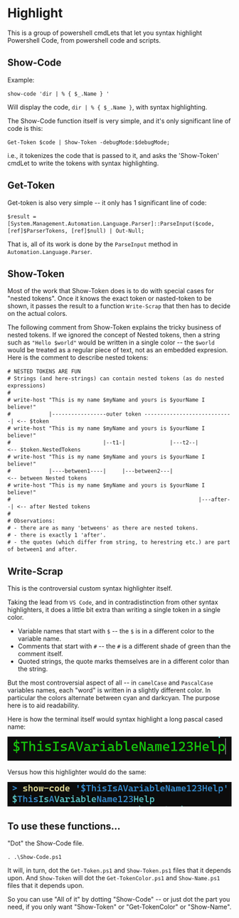 # Highlight

This is a group of powershell cmdLets that let you syntax highlight Powershell Code, from powershell code and scripts.

## Show-Code

Example:

	show-code 'dir | % { $_.Name } '

Will display the code, `dir | % { $_.Name }`, with syntax highlighting.

The Show-Code function itself is very simple, and it's only significant line of code is this:

	Get-Token $code | Show-Token -debugMode:$debugMode;

i.e., it tokenizes the code that is passed to it, and asks the 'Show-Token' cmdLet to write the tokens with syntax highlighting.


## Get-Token

Get-token is also very simple -- it only has 1 significant line of code:

	$result = [System.Management.Automation.Language.Parser]::ParseInput($code, [ref]$ParserTokens, [ref]$null) | Out-Null;

That is, all of its work is done by the `ParseInput` method in `Automation.Language.Parser`.

## Show-Token

Most of the work that Show-Token does is to do with special cases for "nested tokens". Once it knows the exact token or nasted-token to be shown, it passes the result to a function `Write-Scrap` that then has to decide on the actual colors.

The following comment from Show-Token explains the tricky business of nested tokens. If we ignored the concept of Nested tokens, then a string such as `"Hello $world"` would be written in a single color -- the `$world` would be treated as a regular piece of text, not as an embedded expresion. Here is the comment to describe nested tokens:


	# NESTED TOKENS ARE FUN
    # Strings (and here-strings) can contain nested tokens (as do nested expressions)
    #
    # write-host "This is my name $myName and yours is $yourName I believe!"
    #            |-----------------outer token ----------------------------| <-- $token
    # write-host "This is my name $myName and yours is $yourName I believe!"
    #                             |--t1-|              |---t2--|             <-- $token.NestedTokens
    # write-host "This is my name $myName and yours is $yourName I believe!"
    #            |----between1----|     |---between2---|                     <-- between Nested tokens
    # write-host "This is my name $myName and yours is $yourName I believe!"
    #                                                           |---after--| <-- after Nested tokens
    #
    # Observations:
    # - there are as many 'betweens' as there are nested tokens.
    # - there is exactly 1 'after'.
    # - the quotes (which differ from string, to herestring etc.) are part of between1 and after.

## Write-Scrap

This is the controversial custom syntax highlighter itself.

Taking the lead from `VS Code`, and in contradistinction from other syntax highlighters, it does a little bit extra than writing a single token in a single color.

- Variable names that start with `$` -- the `$` is in a different color to the variable name.
- Comments that start with `#` -- the `#` is a different shade of green than the comment itself.
- Quoted strings, the quote marks themselves are in a different color than the string.

But the most controversial aspect of all -- in `camelCase` and `PascalCase` variables names, each "word" is written in a slightly different color. In particular the colors alternate between cyan and darkcyan. The purpose here is to aid readability.

Here is how the terminal itself would syntax highlight a long pascal cased name:

![showCodeDefaultPSExample](showCodeDefaultPSExample.png)

Versus how this highlighter would do the same:

![showCodeNameExample](showCodeNameExample.png)


## To use these functions...

"Dot" the Show-Code file.

	. .\Show-Code.ps1

It will, in turn, dot the `Get-Token.ps1` and `Show-Token.ps1` files that it depends upon. And `Show-Token` will dot the `Get-TokenColor.ps1` and `Show-Name.ps1` files that it depends upon.

So you can use "All of it" by dotting "Show-Code" -- or just dot the part you need, if you only want "Show-Token" or "Get-TokenColor" or "Show-Name".
